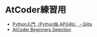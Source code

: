 # AtCoder練習用

- [Python入門（Python版 APG4b） - Qiita](./APG4b/README.md)
- [AtCoder Beginners Selection](./ABS/README.md)
